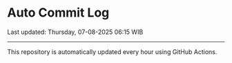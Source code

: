 # Auto Commit Log

Last updated: Thursday, 07-08-2025 06:15 WIB

---

This repository is automatically updated every hour using GitHub Actions.
